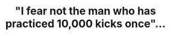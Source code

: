 ---
title: '"I fear not the man who has practiced 10,000 kicks once"...'
quote: "I fear not the man who has practiced 10,000 kicks once, but I fear the man who has practiced one kick 10,000 times."
attribution: "Bruce Lee"
related:
  - Bruce Lee - Wikipedia
tags:
  - Bruce Lee
  - Quote
---